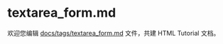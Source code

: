 textarea_form.md
===

欢迎您编辑 <a target="__blank" href="https://github.com/jaywcjlove/html-tutorial/blob/main/docs/tags/textarea_form.md">docs/tags/textarea_form.md</a> 文件，共建 HTML Tutorial 文档。